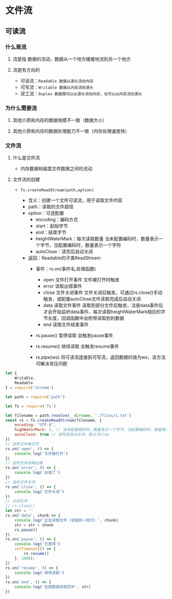 # 文件流

## 可读流

### 什么是流

1. 流是指 数据的流动，数据从一个地方缓缓地流到另一个地方

2. 流是有方向的

    - 可读流：``Readable 数据从源头流向内存``
    - 可写流：``Writable 数据从内存流向源头``
    - 双工流：``Duplex 数据既可以从源头流向内存，也可以从内存流向源头``

### 为什么需要流

1. 其他介质和内存的数据规模不一致（数据大小）

2. 其他介质和内存的数据处理能力不一致（内存处理速度快）

### 文件流

1. 什么是文件流
   - 内存数据和磁盘文件数据之间的流动

2. 文件流的创建
   - ``fs.createReadStream(path,option)``

        - 含义：创建一个文件可读流，用于读取文件内容
        - path：读取的文件路径
        - option：可选配置
          - encoding：编码方式
          - start：起始字节
          - end：结束字节
          - heightWaterMark：每次读取数量  当未配置编码时，数量表示一个字节，当配置编码时，数量表示一个字符
          - autoClose：读完后自动关闭
        - 返回：Readable的子类ReadStream
          - 事件：rs.on(事件名,处理函数)
              - open  文件打开事件  文件被打开时触发
              - error 读取出错事件
              - close 文件关闭事件  文件关闭后触发，可通过rs.close()手动触发，或配置autoClose文件读取完成后自动关闭 
              - data  读取文件事件  读取到部分文件后触发，注册data事件后才会开始监听data事件，每次读取heightWaterMark相应的字节长度，回调函数中会附带读取到的数据
              - end   读取文件结束事件  

          - rs.pause() 暂停读取   会触发pause事件
          - rs.resume()  继续读取  会触发resume事件
          - rs.pipe(ws) 将可读流连接到可写流，返回数据的值为ws，该方法可解决背压问题


```js
let {
    Writable,
    Readable
} = require('stream')

let path = require('path')

let fs = require('fs')

let filename = path.resolve(__dirname, './files/1.txt')
const rs = fs.createReadStream(filename, {
    encoding: "UTF-8",
    highWaterMark: 1, // 当未配置编码时，数量表示一个字节，当配置编码时，数量表示一个字符
    autoClose: true // 读完后自动关闭，默认为true 
})
// 监听文件被打开
rs.on('open', () => {
    console.log('文件被打开')
})
// 监听文件读取出错
rs.on('error', () => {
    console.log('出错了')
})
// 监听文件关闭
rs.on('close', () => {
    console.log('文件关闭')
})
// 关闭文件
// rs.close()
let str = ''
rs.on('data', chunk => {
    console.log('正在读取文件（读取到一部分）', chunk)
    str = str + chunk
    rs.pause()
})
rs.on('pause', () => {
    console.log('已暂停')
    setTimeout(() => {
        rs.resume()
    }, 1000);
})
rs.on('resume', () => {
    console.log('继续读取')
})
rs.on('end', () => {
    console.log('全部数据读取完毕', str)
})
```


